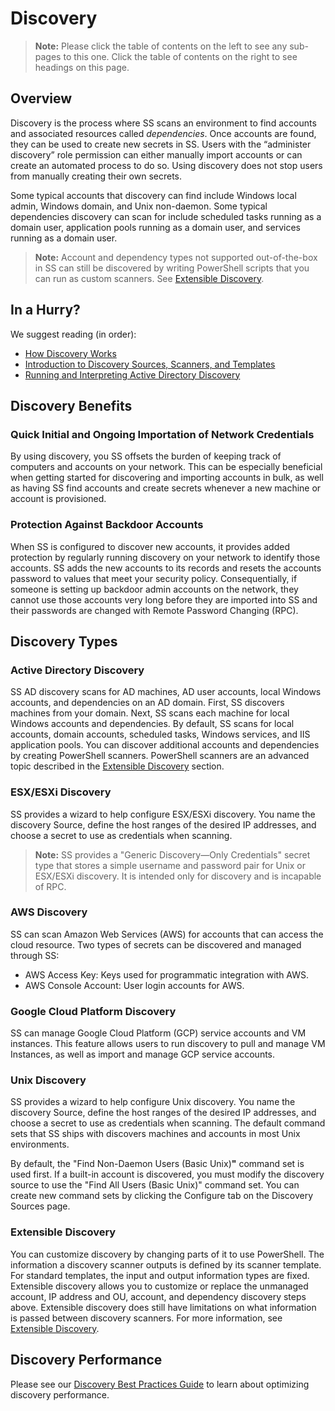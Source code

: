 [title]: # (Discovery)
[tags]: # (Discovery)
[priority]: # (1000)

# Discovery

> **Note:** Please click the table of contents on the left to see any sub-pages to this one. Click the table of contents on the right to see headings on this page.

## Overview

Discovery is the process where SS scans an environment to find accounts and associated resources called *dependencies*. Once accounts are found, they can be used to create new secrets in SS. Users with the “administer discovery” role permission can either manually import accounts or can create an automated process to do so. Using discovery does not stop users from manually creating their own secrets.

Some typical accounts that discovery can find include Windows local admin, Windows domain, and Unix non-daemon. Some typical dependencies discovery can scan for include scheduled tasks running as a domain user, application pools running as a domain user, and services running as a domain user.

> **Note:** Account and dependency types not supported out-of-the-box in SS can still be discovered by writing PowerShell scripts that you can run as custom scanners. See [Extensible Discovery](./extensible-discovery/index.md).

## In a Hurry?

We suggest reading (in order): 

- [How Discovery Works](./how-discovery-works/index.md)
- [Introduction to Discovery Sources, Scanners, and Templates](./general-information/discovery-sources-scanners-templates/index.md)
- [Running and Interpreting Active Directory Discovery](./discovery-platform-specifics/active-directory-discovery/running-active-directory-discovery/index.md)

## Discovery Benefits

### Quick Initial and Ongoing Importation of Network Credentials

By using discovery, you SS offsets the burden of keeping track of computers and accounts on your network. This can be especially beneficial when getting started for discovering and importing accounts in bulk, as well as having SS find accounts and create secrets whenever a new machine or account is provisioned.

### Protection Against Backdoor Accounts

When SS is configured to discover new accounts, it provides added protection by regularly running discovery on your network to identify those accounts. SS adds the new accounts to its records and resets the accounts password to values that meet your security policy. Consequentially, if someone is setting up backdoor admin accounts on the network, they cannot use those accounts very long before they are imported into SS and their passwords are changed with Remote Password Changing (RPC).

## Discovery Types

### Active Directory Discovery

SS AD discovery scans for AD machines, AD user accounts, local Windows accounts, and dependencies on an AD domain. First, SS discovers machines from your domain. Next, SS scans each machine for local Windows accounts and dependencies. By default, SS scans for local accounts, domain accounts, scheduled tasks, Windows services, and IIS application pools. You can discover additional accounts and dependencies by creating PowerShell scanners. PowerShell scanners are an advanced topic described in the [Extensible Discovery](./extensible-discovery/index.md) section.

### ESX/ESXi Discovery

SS provides a wizard to help configure ESX/ESXi discovery. You name the discovery Source, define the host ranges of the desired IP addresses, and choose a secret to use as credentials when scanning. 

> **Note:** SS provides a "Generic Discovery—Only Credentials" secret type that stores a simple username and password pair for Unix or ESX/ESXi discovery. It is intended only for discovery and is incapable of RPC.

### AWS Discovery

SS can scan Amazon Web Services (AWS) for accounts that can access the cloud resource. Two types of secrets can be discovered and managed through SS:

- AWS Access Key: Keys used for programmatic integration with AWS.
- AWS Console Account: User login accounts for AWS.

### Google Cloud Platform Discovery

SS can manage Google Cloud Platform (GCP) service accounts and VM instances. This feature allows users to run discovery to pull and manage VM Instances, as well as import and manage GCP service accounts.

### Unix Discovery

SS provides a wizard to help configure Unix discovery. You name the discovery Source, define the host ranges of the desired IP addresses, and choose a secret to use as credentials when scanning. The default command sets that SS ships with discovers machines and accounts in most Unix environments.

By default, the "Find Non-Daemon Users (Basic Unix)**"** command set is used first. If a built-in account is discovered, you must modify the discovery source to use the "Find All Users (Basic Unix)" command set. You can create new command sets by clicking the Configure tab on the Discovery Sources page.

### Extensible Discovery

You can customize discovery by changing parts of it to use PowerShell. The information a discovery scanner outputs is defined by its scanner template. For standard templates, the input and output information types are fixed. Extensible discovery allows you to customize or replace the unmanaged account, IP address and OU, account, and dependency discovery steps above. Extensible discovery does still have limitations on what information is passed between discovery scanners. For more information, see [Extensible Discovery](./extensible-discovery/index.md).

## Discovery Performance

Please see our [Discovery Best Practices Guide](./general-information/discovery-best-practices/index.md) to learn about optimizing discovery performance.

